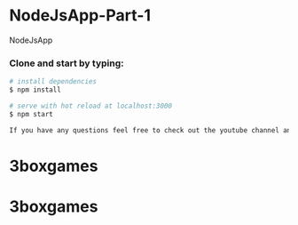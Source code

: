 # NodeJsApp-Part-1
NodeJsApp 


### Clone and start by typing:

``` bash
# install dependencies
$ npm install

# serve with hot reload at localhost:3000
$ npm start

If you have any questions feel free to check out the youtube channel and post them in the comments. 
```


# 3boxgames
# 3boxgames
